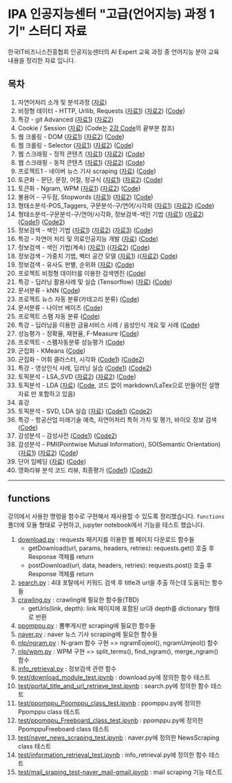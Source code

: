 # IPA 인공지능센터 "고급(언어지능) 과정 1기" 스터디 자료

한국IT비즈니스진흥협회 인공지능센터의 AI Expert 교육 과정 중 언어지능 분야 교육 내용을 정리한 자료 입니다.

## 목차

1. 자연어처리 소개 및 분석과정 ([자료](./documents/01.NLP%20-%20자연어처리%20소개%20및%20분석과정.pdf))
1. 비정형 데이터 - HTTP, Urllib, Requests ([자료1](./documents/02.HTTP%20-%20비정형%20데이터%20-%20HTTP_Urllib_Requests.pdf)) ([자료2](./documents/02.20190305(인공지능%20고급반).html)) ([Code](lecture02-HTTP.ipynb))
1. 특강 - git Advanced ([자료1](./documents/03.오픈소스개발방식_QA통합_git_advanced.pdf)) ([자료2](./documents/03.Git-training-v3.pdf))
1. Cookie / Session ([자료](./documents/04.20190307(인공지능%20고급반)%20-%20cookie_session.html)) (Code는 [2강 Code](lecture02-HTTP.ipynb)의 끝부분 참조)
1. 웹 크롤링 - DOM ([자료1](./documents/05.웹%20크롤링%20-%20DOM.pdf)) ([자료2](./documents/05.20190308(인공지능%20고급반).html)) ([Code](lecture05-DOM.ipynb))
1. 웹 크롤링 - Selector ([자료1](./documents/06.Crawling.pdf)) ([자료2](./documents/06.20190311(인공지능%20고급반).html)) ([Code](lecture06-CSS_Selector_crawling.ipynb))
1. 웹 스크래핑 - 정적 콘텐츠 ([자료1](./documents/07.Scraping.pdf)) ([자료2](./documents/07.20190312(인공지능%20고급반).html)) ([Code](lecture07-scraping.ipynb))
1. 웹 스크래핑 - 동적 콘텐츠 ([자료1](./documents/08.DHTML.pdf)) ([자료2](./documents/08.20190313(인공지능%20고급반).html)) ([Code](lecture08-scraping-DHTML.ipynb))
1. 프로젝트1 - 네이버 뉴스 기사 scraping ([자료](./documents/09.20190314(인공지능%20고급반).html)) ([Code](lecture09-project1-naver_news_scraping.ipynb))
1. 토큰화 - 문단, 문장, 어절, 정규식 ([자료1](./documents/10.Preprocessing1-토큰화-문장_어절.pdf)) ([자료2](./documents/10.20190315(인공지능%20고급반).html)) ([Code](lecture10-NLP개요_KoNLPy_NLTK.ipynb))
1. 토큰화 - Ngram, WPM ([자료1](./documents/11.Preprocessing2-Ngram_WPM.pdf)) ([자료2](./documents/11.20190318(인공지능%20고급반).html)) ([Code](lecture11-NLTK_Text-Ngram-WPM-EmpiricalLaw.ipynb))
1. 불용어 - 구두점, Stopwords ([자료1](./documents/12.Normalization-불용어-Punctuation_stopwords.pdf)) ([자료2](./documents/12.20190319(인공지능%20고급반).html)) ([Code](lecture12-Text_Normalization.ipynb))
1. 형태소분석-POS_Taggers, 구문분석-구/연어/시각화 ([자료1](./documents/13.POS-Parse_Tree.pdf)) ([자료2](./documents/13.20190320(인공지능%20고급반).html)) ([Code](lecture13-형태소분석_POS_Taggers-구문분석_구_연어_시각화.ipynb))
1. 형태소분석-구문분석-구/연어/시각화, 정보검색-색인 기법 ([자료1](./documents/14.20190321(인공지능%20고급반).html)) ([자료2](./documents/14.Introduction_to_Information_Retrieval.pdf)) ([Code1](lecture14-1-parser_wordcloud.ipynb)) ([Code2](lecture14-2-정보검색_색인기법.ipynb))
1. 정보검색 - 색인 기법 ([자료1](./documents/15-1.Search_Engine_Architecture.pdf)) ([자료2](./documents/15-2.Crawler_and_Text_Analysis.pdf)) ([자료3](./documents/15.20190322(인공지능%20고급반).html)) ([Code](lecture15-정보검색_색인기법(계속).ipynb))
1. 특강 - 자연어 처리 및 의료인공지능 개발 ([자료](./documents/16.특강-자연어_처리_및_의료인공지능_개발.pdf)) ([Code](lecture16-특강-자연어_처리_및_의료인공지능_개발.ipynb))
1. 정보검색 - 색인 기법(계속) ([자료1](./documents/17.Inverted_Index.pdf)) (([자료2](./documents/17.20190326(인공지능%20고급반).html)) ([Code](lecture17-정보검색_색인기법(계속).ipynb))
1. 정보검색 - 가중치 기법, 벡터 공간 모델 ([자료1](./documents/18.Boolean_and_Vector_Space_model.pdf)) (([자료2](./documents/18.20190327(인공지능%20고급반).html)) [Code](lecture18-정보검색-벡터공간모델.ipynb))
1. 정보검색 - 유사도 판별, 순위화 ([자료](./documents/19.20190328(인공지능%20고급반).html)) ([Code](lecture19-정보검색-유사도판별-순위화.ipynb))
1. 프로젝트 비정형 데이터를 이용한 검색엔진 ([Code](lecture20-project2-Information_Retrieval_System.ipynb))
1. 특강 - 딥러닝 활용사례 및 실습 (Tensorflow) ([자료](./documents/21.인공지능특강_190401.pdf)) ([Code](lecture21-tensorflow_keras.ipynb))
1. 문서분류 - kNN ([Code](lecture22-classification_statistical_probabilistic.ipynb))
1. 프로젝트 뉴스 자동 분류(카테고리 분류) ([Code](lecture23-project3-Information_Retrieval-KNN_category_classification.ipynb))
1. 문서분류 - 나이브 베이즈 ([Code](lecture24-Naive_Bayes_Classification.ipynb))
1. 프로젝트 스팸 자동 분류 ([Code](lecture25-project4-spam-mail_classification.ipynb))
1. 특강 - 딥러닝을 이용한 금융서비스 사례 / 음성인식 개요 및 사례 ([Code](lecture26-특강-금융_모델링_Use_Case-Fraud_Detection.ipynb))
1. 성능평가 - 정확율, 재현율, F-Measure ([Code](lecture27-Evaluation-정확도_재현율_F-Measure.ipynb))
1. 프로젝트 - 스팸자동분류 성능평가 ([Code](lecture28-project5-뉴스기사분류_성능평가.ipynb))
1. 군집화 - KMeans ([Code](lecture29-군집화_KMeans.ipynb))
1. 군집화 - 어휘 클러스터, 시각화 ([Code1](lecture30-군집화-어휘_클러스터_시각화(29강_포함).ipynb)) ([Code2](lecture30-project6-뉴스데이터_클러스터_시각화.ipynb))
1. 특강 - 영상인식 사례, 딥러닝 실습 ([Code1](lecture31-케라스_창시자에게_배우는_딥러닝-2.1-a-first-look-at-a-neural-network.ipynb)) ([Code2](lecture31-케라스_창시자에게_배우는_딥러닝-5.1-introduction-to-convnets.ipynb))
1. 토픽분석 - LSA_SVD ([자료2](./documents/32.Latent_Semantic_Indexing.pdf)) ([자료2](./documents/32.20190416(인공지능%20고급반).html)) ([Code](lecture32-토픽분석_LSA(Latent_Semantic_Analysis)-SVD(Singular_Value_Decomposition).ipynb))
1. 토픽분석 - LDA ([자료](./documents/33.LDA.pdf)) ([Code](lecture33-토픽분석-LDA(Latent_Dirichlet_Allocation).ipynb), 코드 없이 markdown/LaTex으로 만들어진 설명자료 만 포함하고 있음)
1. 휴강
1. 토픽분석 - SVD, LDA 실습 ([자료](./documents/35.20190419(인공지능%20고급반).html)) ([Code1](lecture35-토픽분석_SVD_Exam.ipynb)) ([Code2](lecture35-LDA_Exam.ipynb))
1. 특강 - 항공산업 미래기술 예측, 자연어처리 특허 가치 및 평가, 바이오 정보 검색 ([Code](lecture36-특강-자연어처리_사례-4차산업혁명_키워드-KISTI_기술기회분석.ipynb))
1. 감성분석 - 감성사전 ([Code1](lecture37-LDA_Exam_뉴스기사.ipynb)) ([Code2](lecture37-Sentiment_Analysis.ipynb))
1. 감성분석 - PMI(Pointwise Mutual Information), SO(Semantic Orientation) ([자료1](./documents/38.sentiment_videoslides2019-stanford.pdf)) ([자료2](./documents/38.20190424(인공지능%20고급반).html)) ([Code](lecture38-Sentiment_Analysis-영화리뷰분석.ipynb))
1. 단어 임베딩 ([자료](./documents/39.머신러닝의_자연어_처리기술-김홍배.pdf)) ([Code](lecture39-단어_임베딩.ipynb))
1. 영화리뷰 분석 코드 리뷰, 최종평가 ([Code1](영화리뷰수집기.ipynb)) ([Code2](어벤저스_분석.ipynb))

---

## functions

강의에서 사용한 명령을 함수로 구현해서 재사용할 수 있도록 정리했습니다.
`functions` 폴더에 모듈 형태로 구현하고,
jupyter notebook에서 기능을 테스트 했습니다.

1. [download.py](./functions/download.py) : requests 패키지를 이용한 웹 페이지 다운로드 함수들
    - getDownload(url, params, headers, retries): requests.get() 호출 후 Response 객체를 return
    - postDownload(url, data, headers, retries): requests.post() 호출 후 Response 객체를 return
2. [search.py](./functions/search.py) : 4대 포탈에서 키워드 검색 후 title과 url을 추출 하는데 도움되는 함수들
3. [crawling.py](./functions/crawling.py) : crawling에 필요한 함수들(TBD)
    - getUrls(link, depth): link 페이지에 포함된 url과 depth를 dictionary 형태로 반환
4. [ppomppu.py](./functions/ppomppu.py) : 뽐뿌게시판 scraping에 필요한 함수들
5. [naver.py](./functions/naver.py) : naver 뉴스 기사 scraping에 필요한 함수들
6. [nlp/ngram.py](./functions/nlp/ngram.py) : N-gram 함수 구현 => ngramEojeol(), ngramUmjeol() 함수
7. [nlp/wpm.py](./functions/nlp/wpm.py) : WPM 구현 => split_terms(), find_ngram(), merge_ngram() 함수
8. [info_retrieval.py](./functions/info_retrieval.py) : 정보검색 관련 함수
9. [test/download_module_test.ipynb](./test/download_module_test.ipynb) : download.py에 정의한 함수 테스트
10. [test/portal_title_and_url_retrieve_test.ipynb](./test/download_module_test.ipynb) : search.py에 정의한 함수 테스트
11. [test/ppomppu_Poomppu_class_test.ipynb](./test/ppomppu_Poomppu_class_test.ipynb) : ppomppu.py에 정의한 Ppomppu class 테스트
12. [test/ppomppu_Freeboard_class_test.ipynb](./test/ppomppu_Freeboard_class_test.ipynb) : ppomppu.py에 정의한 PpomppuFreeboard class 테스트
13. [test/naver_news_scraping_test.ipynb](./test/naver_news_scraping_test.ipynb) : naver.py에 정의한 NewsScraping class 테스트
14. [test/information_retrieval_test.ipynb](./test/information_retrieval_test.ipynb) : info_retrieval.py에 정의한 함수 테스트
15. [test/mail_sraping_test-naver_mail-gmail.ipynb](./test/mail_sraping_test-naver_mail-gmail.ipynb) : mail scraping 기능 테스트

